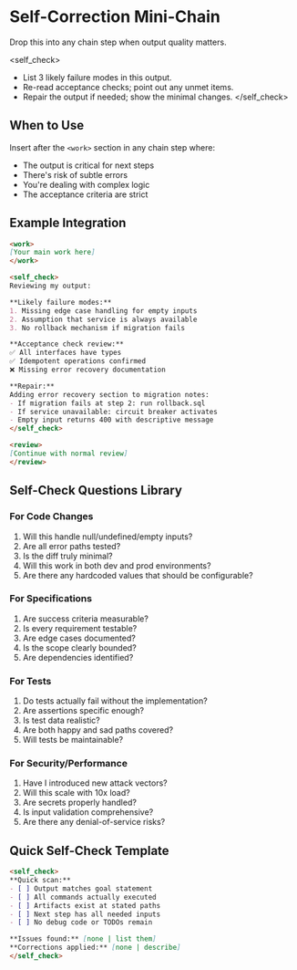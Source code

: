 # Self-Correction Mini-Chain

Drop this into any chain step when output quality matters.

<self_check>
- List 3 likely failure modes in this output.
- Re-read acceptance checks; point out any unmet items.
- Repair the output if needed; show the minimal changes.
</self_check>

## When to Use

Insert after the `<work>` section in any chain step where:
- The output is critical for next steps
- There's risk of subtle errors
- You're dealing with complex logic
- The acceptance criteria are strict

## Example Integration

```markdown
<work>
[Your main work here]
</work>

<self_check>
Reviewing my output:

**Likely failure modes:**
1. Missing edge case handling for empty inputs
2. Assumption that service is always available
3. No rollback mechanism if migration fails

**Acceptance check review:**
✅ All interfaces have types
✅ Idempotent operations confirmed
❌ Missing error recovery documentation

**Repair:**
Adding error recovery section to migration notes:
- If migration fails at step 2: run rollback.sql
- If service unavailable: circuit breaker activates
- Empty input returns 400 with descriptive message
</self_check>

<review>
[Continue with normal review]
</review>
```

## Self-Check Questions Library

### For Code Changes
1. Will this handle null/undefined/empty inputs?
2. Are all error paths tested?
3. Is the diff truly minimal?
4. Will this work in both dev and prod environments?
5. Are there any hardcoded values that should be configurable?

### For Specifications
1. Are success criteria measurable?
2. Is every requirement testable?
3. Are edge cases documented?
4. Is the scope clearly bounded?
5. Are dependencies identified?

### For Tests
1. Do tests actually fail without the implementation?
2. Are assertions specific enough?
3. Is test data realistic?
4. Are both happy and sad paths covered?
5. Will tests be maintainable?

### For Security/Performance
1. Have I introduced new attack vectors?
2. Will this scale with 10x load?
3. Are secrets properly handled?
4. Is input validation comprehensive?
5. Are there any denial-of-service risks?

## Quick Self-Check Template

```markdown
<self_check>
**Quick scan:**
- [ ] Output matches goal statement
- [ ] All commands actually executed
- [ ] Artifacts exist at stated paths
- [ ] Next step has all needed inputs
- [ ] No debug code or TODOs remain

**Issues found:** [none | list them]
**Corrections applied:** [none | describe]
</self_check>
```